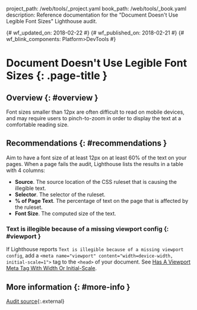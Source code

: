 project_path: /web/tools/_project.yaml
book_path: /web/tools/_book.yaml
description: Reference documentation for the "Document Doesn't Use Legible Font Sizes" Lighthouse audit.

{# wf_updated_on: 2018-02-22 #}
{# wf_published_on: 2018-02-21 #}
{# wf_blink_components: Platform>DevTools #}

# Document Doesn't Use Legible Font Sizes  {: .page-title }

## Overview {: #overview }

Font sizes smaller than 12px are often difficult to read on mobile devices, and may require users
to pinch-to-zoom in order to display the text at a comfortable reading size.

## Recommendations {: #recommendations }

Aim to have a font size of at least 12px on at least 60% of the text on your pages. 
When a page fails the audit, Lighthouse lists the results in a table with 4 columns:

* **Source**. The source location of the CSS ruleset that is causing the illegible text.
* **Selector**. The selector of the ruleset.
* **% of Page Text**. The percentage of text on the page that is affected by the ruleset.
* **Font Size**. The computed size of the text.

### Text is illegible because of a missing viewport config {: #viewport }

If Lighthouse reports `Text is illegible because of a missing viewport config`, add a
`<meta name="viewport" content="width=device-width, initial-scale=1">` tag to the `<head>` of
your document. See [Has A Viewport Meta Tag With Width Or Initial-Scale][viewport].

[viewport]: /web/tools/lighthouse/audits/has-viewport-meta-tag

## More information {: #more-info }

[Audit source][src]{:.external}

[src]: https://github.com/GoogleChrome/lighthouse/blob/master/lighthouse-core/audits/seo/font-size.js
